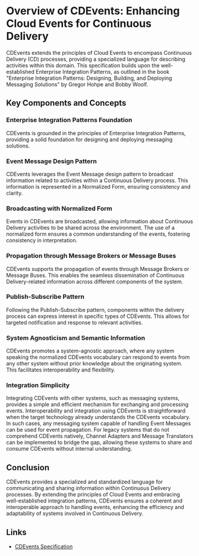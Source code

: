 # Overview of CDEvents: Enhancing Cloud Events for Continuous Delivery

CDEvents extends the principles of Cloud Events to encompass Continuous Delivery
(CD) processes, providing a specialized language for describing activities
within this domain. This specification builds upon the well-established
Enterprise Integration Patterns, as outlined in the book "Enterprise Integration
Patterns: Designing, Building, and Deploying Messaging Solutions" by Gregor
Hohpe and Bobby Woolf.

## Key Components and Concepts

### Enterprise Integration Patterns Foundation

CDEvents is grounded in the principles of Enterprise Integration Patterns,
providing a solid foundation for designing and deploying messaging solutions.

### Event Message Design Pattern

CDEvents leverages the Event Message design pattern to broadcast information
related to activities within a Continuous Delivery process. This information is
represented in a Normalized Form, ensuring consistency and clarity.

### Broadcasting with Normalized Form

Events in CDEvents are broadcasted, allowing information about Continuous
Delivery activities to be shared across the environment. The use of a normalized
form ensures a common understanding of the events, fostering consistency in
interpretation.

### Propagation through Message Brokers or Message Buses

CDEvents supports the propagation of events through Message Brokers or Message
Buses. This enables the seamless dissemination of Continuous Delivery-related
information across different components of the system.

### Publish-Subscribe Pattern

Following the Publish-Subscribe pattern, components within the delivery process
can express interest in specific types of CDEvents. This allows for targeted
notification and response to relevant activities.

### System Agnosticism and Semantic Information

CDEvents promotes a system-agnostic approach, where any system speaking the
normalized CDEvents vocabulary can respond to events from any other system
without prior knowledge about the originating system. This facilitates
interoperability and flexibility.

### Integration Simplicity

Integrating CDEvents with other systems, such as messaging systems, provides a
simple and efficient mechanism for exchanging and processing events.
Interoperability and integration using CDEvents is straightforward when the
target technology already understands the CDEvents vocabulary. In such cases,
any messaging system capable of handling Event Messages can be used for event
propagation. For legacy systems that do not comprehend CDEvents natively,
Channel Adapters and Message Translators can be implemented to bridge the gap,
allowing these systems to share and consume CDEvents without internal
understanding.

## Conclusion

CDEvents provides a specialized and standardized language for communicating and
sharing information within Continuous Delivery processes. By extending the
principles of Cloud Events and embracing well-established integration patterns,
CDEvents ensures a coherent and interoperable approach to handling events,
enhancing the efficiency and adaptability of systems involved in Continuous
Delivery.

## Links

- [CDEvents Specification](https://github.com/cdevents/spec)
